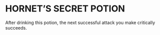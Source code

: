 # HORNET’S SECRET POTION

After drinking this potion, the next successful attack you make critically succeeds.
